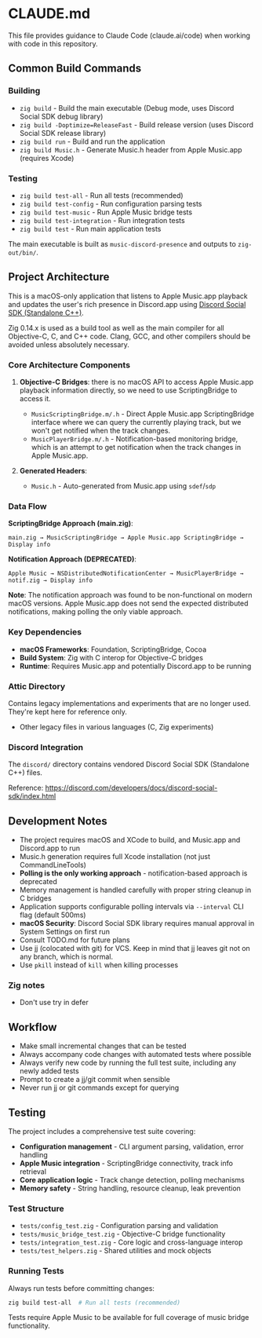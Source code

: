 # CLAUDE.md

This file provides guidance to Claude Code (claude.ai/code) when working with code in this repository.

## Common Build Commands

### Building
- `zig build` - Build the main executable (Debug mode, uses Discord Social SDK debug library)
- `zig build -Doptimize=ReleaseFast` - Build release version (uses Discord Social SDK release library)
- `zig build run` - Build and run the application
- `zig build Music.h` - Generate Music.h header from Apple Music.app (requires Xcode)

### Testing
- `zig build test-all` - Run all tests (recommended)
- `zig build test-config` - Run configuration parsing tests
- `zig build test-music` - Run Apple Music bridge tests
- `zig build test-integration` - Run integration tests
- `zig build test` - Run main application tests

The main executable is built as `music-discord-presence` and outputs to `zig-out/bin/`.

## Project Architecture

This is a macOS-only application that listens to Apple Music.app playback and updates the user's rich
presence in Discord.app using [Discord Social SDK (Standalone
C++)](https://discord.com/developers/docs/discord-social-sdk/getting-started/using-c++).

Zig 0.14.x is used as a build tool as well as the main compiler for all Objective-C, C, and C++
code. Clang, GCC, and other compilers should be avoided unless absolutely necessary.

### Core Architecture Components

1. **Objective-C Bridges**: there is no macOS API to access Apple Music.app playback information directly,
  so we need to use ScriptingBridge to access it.
   - `MusicScriptingBridge.m/.h` - Direct Apple Music.app ScriptingBridge interface where we can query
     the currently playing track, but we won't get notified when the track changes.
   - `MusicPlayerBridge.m/.h` - Notification-based monitoring bridge, which is an attempt to get
     notification when the track changes in Apple Music.app.

2. **Generated Headers**:
   - `Music.h` - Auto-generated from Music.app using `sdef`/`sdp`

### Data Flow

**ScriptingBridge Approach (main.zig)**:
```
main.zig → MusicScriptingBridge → Apple Music.app ScriptingBridge → Display info
```

**Notification Approach (DEPRECATED)**:
```
Apple Music → NSDistributedNotificationCenter → MusicPlayerBridge → notif.zig → Display info
```

**Note**: The notification approach was found to be non-functional on modern macOS versions. Apple
Music.app does not send the expected distributed notifications, making polling the only viable approach.

### Key Dependencies

- **macOS Frameworks**: Foundation, ScriptingBridge, Cocoa
- **Build System**: Zig with C interop for Objective-C bridges
- **Runtime**: Requires Music.app and potentially Discord.app to be running

### Attic Directory

Contains legacy implementations and experiments that are no longer used. They're kept here for
reference only.

- Other legacy files in various languages (C, Zig experiments)

### Discord Integration

The `discord/` directory contains vendored Discord Social SDK (Standalone C++) files.

Reference: https://discord.com/developers/docs/discord-social-sdk/index.html

## Development Notes

- The project requires macOS and XCode to build, and Music.app and Discord.app to run
- Music.h generation requires full Xcode installation (not just CommandLineTools)
- **Polling is the only working approach** - notification-based approach is deprecated
- Memory management is handled carefully with proper string cleanup in C bridges
- Application supports configurable polling intervals via `--interval` CLI flag (default 500ms)
- **macOS Security**: Discord Social SDK library requires manual approval in System Settings on first run
- Consult TODO.md for future plans
- Use jj (colocated with git) for VCS. Keep in mind that jj leaves git not on any branch, which is normal.
- Use `pkill` instead of `kill` when killing processes

### Zig notes

- Don't use try in defer

## Workflow

- Make small incremental changes that can be tested
- Always accompany code changes with automated tests where possible
- Always verify new code by running the full test suite, including any newly added tests
- Prompt to create a jj/git commit when sensible
- Never run jj or git commands except for querying

## Testing

The project includes a comprehensive test suite covering:

- **Configuration management** - CLI argument parsing, validation, error handling
- **Apple Music integration** - ScriptingBridge connectivity, track info retrieval
- **Core application logic** - Track change detection, polling mechanisms
- **Memory safety** - String handling, resource cleanup, leak prevention

### Test Structure

- `tests/config_test.zig` - Configuration parsing and validation
- `tests/music_bridge_test.zig` - Objective-C bridge functionality
- `tests/integration_test.zig` - Core logic and cross-language interop
- `tests/test_helpers.zig` - Shared utilities and mock objects

### Running Tests

Always run tests before committing changes:
```bash
zig build test-all  # Run all tests (recommended)
```

Tests require Apple Music to be available for full coverage of music bridge functionality.

